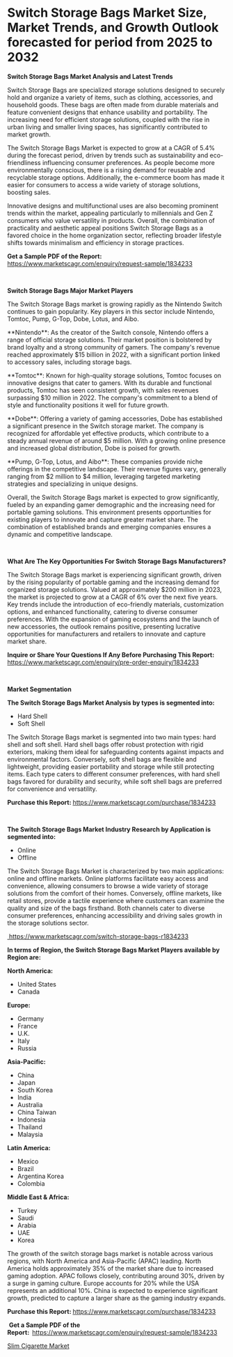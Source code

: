 <p><h1>Switch Storage Bags Market Size, Market Trends, and Growth Outlook forecasted for period from 2025 to 2032</h1></p><p><strong>Switch Storage Bags Market Analysis and Latest Trends</strong></p>
<p><p>Switch Storage Bags are specialized storage solutions designed to securely hold and organize a variety of items, such as clothing, accessories, and household goods. These bags are often made from durable materials and feature convenient designs that enhance usability and portability. The increasing need for efficient storage solutions, coupled with the rise in urban living and smaller living spaces, has significantly contributed to market growth.</p><p>The Switch Storage Bags Market is expected to grow at a CAGR of 5.4% during the forecast period, driven by trends such as sustainability and eco-friendliness influencing consumer preferences. As people become more environmentally conscious, there is a rising demand for reusable and recyclable storage options. Additionally, the e-commerce boom has made it easier for consumers to access a wide variety of storage solutions, boosting sales.</p><p>Innovative designs and multifunctional uses are also becoming prominent trends within the market, appealing particularly to millennials and Gen Z consumers who value versatility in products. Overall, the combination of practicality and aesthetic appeal positions Switch Storage Bags as a favored choice in the home organization sector, reflecting broader lifestyle shifts towards minimalism and efficiency in storage practices.</p></p>
<p><strong>Get a Sample PDF of the Report:&nbsp;</strong> <a href="https://www.marketscagr.com/enquiry/request-sample/1834233?utm_campaign=2344&utm_medium=2&utm_source=Github&utm_content=ia&utm_term=09022025&utm_id=switch-storage-bags">https://www.marketscagr.com/enquiry/request-sample/1834233</a></p>
<p>&nbsp;</p>
<p><strong>Switch Storage Bags Major Market Players</strong></p>
<p><p>The Switch Storage Bags market is growing rapidly as the Nintendo Switch continues to gain popularity. Key players in this sector include Nintendo, Tomtoc, Pump, G-Top, Dobe, Lotus, and Aibo.</p><p>**Nintendo**: As the creator of the Switch console, Nintendo offers a range of official storage solutions. Their market position is bolstered by brand loyalty and a strong community of gamers. The company's revenue reached approximately $15 billion in 2022, with a significant portion linked to accessory sales, including storage bags.</p><p>**Tomtoc**: Known for high-quality storage solutions, Tomtoc focuses on innovative designs that cater to gamers. With its durable and functional products, Tomtoc has seen consistent growth, with sales revenues surpassing $10 million in 2022. The company's commitment to a blend of style and functionality positions it well for future growth.</p><p>**Dobe**: Offering a variety of gaming accessories, Dobe has established a significant presence in the Switch storage market. The company is recognized for affordable yet effective products, which contribute to a steady annual revenue of around $5 million. With a growing online presence and increased global distribution, Dobe is poised for growth.</p><p>**Pump, G-Top, Lotus, and Aibo**: These companies provide niche offerings in the competitive landscape. Their revenue figures vary, generally ranging from $2 million to $4 million, leveraging targeted marketing strategies and specializing in unique designs.</p><p>Overall, the Switch Storage Bags market is expected to grow significantly, fueled by an expanding gamer demographic and the increasing need for portable gaming solutions. This environment presents opportunities for existing players to innovate and capture greater market share. The combination of established brands and emerging companies ensures a dynamic and competitive landscape.</p></p>
<p>&nbsp;</p>
<p><strong>What Are The Key Opportunities For Switch Storage Bags Manufacturers?</strong></p>
<p><p>The Switch Storage Bags market is experiencing significant growth, driven by the rising popularity of portable gaming and the increasing demand for organized storage solutions. Valued at approximately $200 million in 2023, the market is projected to grow at a CAGR of 6% over the next five years. Key trends include the introduction of eco-friendly materials, customization options, and enhanced functionality, catering to diverse consumer preferences. With the expansion of gaming ecosystems and the launch of new accessories, the outlook remains positive, presenting lucrative opportunities for manufacturers and retailers to innovate and capture market share.</p></p>
<p><strong>Inquire or Share Your Questions If Any Before Purchasing This Report:</strong> <a href="https://www.marketscagr.com/enquiry/pre-order-enquiry/1834233?utm_campaign=2344&utm_medium=2&utm_source=Github&utm_content=ia&utm_term=09022025&utm_id=switch-storage-bags">https://www.marketscagr.com/enquiry/pre-order-enquiry/1834233</a></p>
<p>&nbsp;</p>
<p><strong>Market Segmentation</strong></p>
<p><strong>The Switch Storage Bags Market Analysis by types is segmented into:</strong></p>
<p><ul><li>Hard Shell</li><li>Soft Shell</li></ul></p>
<p><p>The Switch Storage Bags market is segmented into two main types: hard shell and soft shell. Hard shell bags offer robust protection with rigid exteriors, making them ideal for safeguarding contents against impacts and environmental factors. Conversely, soft shell bags are flexible and lightweight, providing easier portability and storage while still protecting items. Each type caters to different consumer preferences, with hard shell bags favored for durability and security, while soft shell bags are preferred for convenience and versatility.</p></p>
<p><strong>Purchase this Report:&nbsp;</strong><a href="https://www.marketscagr.com/purchase/1834233?utm_campaign=2344&utm_medium=2&utm_source=Github&utm_content=ia&utm_term=09022025&utm_id=switch-storage-bags">https://www.marketscagr.com/purchase/1834233</a></p>
<p>&nbsp;</p>
<p><strong>The Switch Storage Bags Market Industry Research by Application is segmented into:</strong></p>
<p><ul><li>Online</li><li>Offline</li></ul></p>
<p><p>The Switch Storage Bags Market is characterized by two main applications: online and offline markets. Online platforms facilitate easy access and convenience, allowing consumers to browse a wide variety of storage solutions from the comfort of their homes. Conversely, offline markets, like retail stores, provide a tactile experience where customers can examine the quality and size of the bags firsthand. Both channels cater to diverse consumer preferences, enhancing accessibility and driving sales growth in the storage solutions sector.</p></p>
<p><a href="https://www.marketscagr.com/switch-storage-bags-r1834233?utm_campaign=2344&utm_medium=2&utm_source=Github&utm_content=ia&utm_term=09022025&utm_id=switch-storage-bags">&nbsp;https://www.marketscagr.com/switch-storage-bags-r1834233</a></p>
<p><strong>In terms of Region, the Switch Storage Bags Market Players available by Region are:</strong></p>
<p>
    <p> <strong> North America: </strong>
        <ul>
            <li>United States</li>
            <li>Canada</li>
        </ul>
        </p> 
    <p> <strong> Europe: </strong>
        <ul>
            <li>Germany</li>
            <li>France</li>
            <li>U.K.</li>
            <li>Italy</li>
            <li>Russia</li>
        </ul>
        </p> 
    <p> <strong> Asia-Pacific: </strong>
        <ul>
            <li>China</li>
            <li>Japan</li>
            <li>South Korea</li>
            <li>India</li>
            <li>Australia</li>
            <li>China Taiwan</li>
            <li>Indonesia</li>
            <li>Thailand</li>
            <li>Malaysia</li>
        </ul>
        </p> 
    <p> <strong> Latin America: </strong>
        <ul>
            <li>Mexico</li>
            <li>Brazil</li>
            <li>Argentina Korea</li>
            <li>Colombia</li>
        </ul>
        </p> 
    <p> <strong> Middle East & Africa: </strong>
        <ul>
            <li>Turkey</li>
            <li>Saudi</li>
            <li>Arabia</li>
            <li>UAE</li>
            <li>Korea</li>
        </ul>
    </p>
    </p>
<p><p>The growth of the switch storage bags market is notable across various regions, with North America and Asia-Pacific (APAC) leading. North America holds approximately 35% of the market share due to increased gaming adoption. APAC follows closely, contributing around 30%, driven by a surge in gaming culture. Europe accounts for 20% while the USA represents an additional 10%. China is expected to experience significant growth, predicted to capture a larger share as the gaming industry expands.</p></p>
<p><strong>Purchase this Report: </strong><a href="https://www.marketscagr.com/purchase/1834233?utm_campaign=2344&utm_medium=2&utm_source=Github&utm_content=ia&utm_term=09022025&utm_id=switch-storage-bags">https://www.marketscagr.com/purchase/1834233</a></p>
<p>&nbsp;<strong>Get a Sample PDF of the Report:&nbsp;&nbsp;</strong><a href="https://www.marketscagr.com/enquiry/request-sample/1834233?utm_campaign=2344&utm_medium=2&utm_source=Github&utm_content=ia&utm_term=09022025&utm_id=switch-storage-bags">https://www.marketscagr.com/enquiry/request-sample/1834233</a></p>
<p><strong></strong></p>
<p><p><a href="https://github.com/ovtkosle/Market-Research-Report-List-1/blob/main/slim-cigarette-market.md?utm_campaign=2344&utm_medium=2&utm_source=Github&utm_content=ia&utm_term=09022025&utm_id=switch-storage-bags">Slim Cigarette Market</a></p></p>